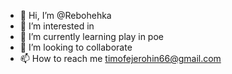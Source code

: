 - 👋 Hi, I’m @Rebohehka
- 👀 I’m interested in
- 🌱 I’m currently learning play in poe
- 💞️ I’m looking to collaborate
- 📫 How to reach me timofejerohin66@gmail.com

<!---
Rebohehka/Rebohehka is a ✨ special ✨ repository because its `README.md` (this file) appears on your GitHub profile.
You can click the Preview link to take a look at your changes.
--->

